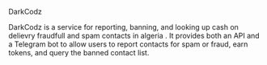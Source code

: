 DarkCodz

DarkCodz is a service for reporting, banning, and looking up cash on delievry fraudfull and spam  contacts in algeria . It provides both an API and a Telegram bot to allow users to report contacts for spam or fraud, earn tokens, and query the banned contact list.
